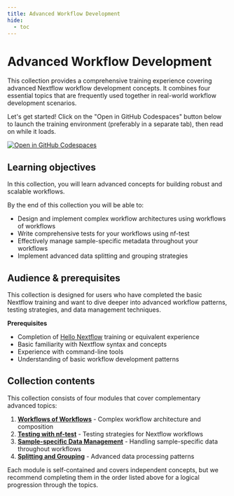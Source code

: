 ```yaml
---
title: Advanced Workflow Development
hide:
  - toc
---
```


# Advanced Workflow Development

This collection provides a comprehensive training experience covering advanced Nextflow workflow development concepts. It combines four essential topics that are frequently used together in real-world workflow development scenarios.

Let's get started! Click on the "Open in GitHub Codespaces" button below to launch the training environment (preferably in a separate tab), then read on while it loads.

[![Open in GitHub Codespaces](https://github.com/codespaces/badge.svg)](https://codespaces.new/nextflow-io/training?quickstart=1&ref=master)

## Learning objectives

In this collection, you will learn advanced concepts for building robust and scalable workflows.

By the end of this collection you will be able to:

- Design and implement complex workflow architectures using workflows of workflows
- Write comprehensive tests for your workflows using nf-test
- Effectively manage sample-specific metadata throughout your workflows
- Implement advanced data splitting and grouping strategies

## Audience & prerequisites

This collection is designed for users who have completed the basic Nextflow training and want to dive deeper into advanced workflow patterns, testing strategies, and data management techniques.

**Prerequisites**

- Completion of [Hello Nextflow](../../../hello_nextflow/) training or equivalent experience
- Basic familiarity with Nextflow syntax and concepts
- Experience with command-line tools
- Understanding of basic workflow development patterns

## Collection contents

This collection consists of four modules that cover complementary advanced topics:

1. **[Workflows of Workflows](../../../side_quests/workflows_of_workflows.md)** - Complex workflow architecture and composition
2. **[Testing with nf-test](../../../side_quests/nf-test.md)** - Testing strategies for Nextflow workflows
3. **[Sample-specific Data Management](../../../side_quests/metadata.md)** - Handling sample-specific data throughout workflows
4. **[Splitting and Grouping](../../../side_quests/splitting_and_grouping.md)** - Advanced data processing patterns

Each module is self-contained and covers independent concepts, but we recommend completing them in the order listed above for a logical progression through the topics.
